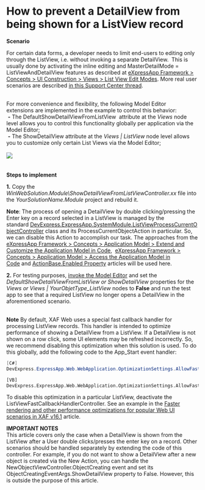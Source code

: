 # How to prevent a DetailView from being shown for a ListView record


<p><strong>Scenario</strong></p>
<p>For certain data forms, a developer needs to limit end-users to editing only through the ListView, i.e. without invoking a separate DetailView.  This is usually done by activating the inline editing and MasterDetailMode = ListViewAndDetailView features as described at <a href="https://documentation.devexpress.com/#eXpressAppFramework/CustomDocument113249">eXpressApp Framework > Concepts > UI Construction > Views > List View Edit Modes</a>. More real user scenarios are described <a href="https://www.devexpress.com/Support/Center/p/S34026">in this Support Center thread</a>.</p>
<p><br />For more convenience and flexibility, the following Model Editor extensions are implemented in the example to control this behavior:<br /> <strong>-</strong> The DefaultShowDetailViewFromListView  attribute at the <em>Views</em> node level allows you to control this functionality globally per application via the Model Editor;<br /> <strong>-</strong> The ShowDetailView attribute at the <em>Views | List</em><em>View</em> node level allows you to customize only certain List Views via the Model Editor;<br /><br /><img src="https://raw.githubusercontent.com/DevExpress-Examples/how-to-prevent-a-detailview-from-being-shown-for-a-listview-record-e622/17.2.7+/media/f4c032a0-35fa-11e5-80bf-00155d62480c.png"><br /><br /><br /><strong>Steps to </strong><strong>implement<br /></strong></p>
<p><strong>1.</strong> Copy the <em>WinWebSolution.Module\ShowDetailViewFromListViewController.xx</em> file into the <em>YourSolutionName.Module</em> project and rebuild it.</p>
<p><strong>Note</strong>: The process of opening a DetailView by double clicking/pressing the Enter key on a record selected in a ListView is managed by the standard <u><a href="http://www.devexpress.com/Help/?document=ExpressApp/clsDevExpressExpressAppSystemModuleListViewProcessCurrentObjectControllertopic.htm">DevExpress.ExpressApp.SystemModule.ListViewProcessCurrentObjectController</a></u> class and its ProcessCurrentObjectAction in particular. So, we can disable this Action to accomplish our task. The approaches from the <a href="https://documentation.devexpress.com/#eXpressAppFramework/CustomDocument113169">eXpressApp Framework > Concepts > Application Model > Extend and Customize the Application Model in Code</a>,  <a href="https://documentation.devexpress.com/#eXpressAppFramework/CustomDocument112810">eXpressApp Framework > Concepts > Application Model > Access the Application Model in Code</a> and <a href="https://documentation.devexpress.com/#eXpressAppFramework/DevExpressExpressAppActionsActionBase_Enabledtopic">ActionBase.Enabled Property</a> articles will be used here.</p>
<p><strong>2.</strong> For testing purposes, <a href="https://documentation.devexpress.com/eXpressAppFramework/CustomDocument113326.aspx">invoke the Model Editor</a> and set the <em>DefaultShowDetailViewFromListView or ShowDetailView</em> properties for the<em> Views or Views | YourObjetType_ListView</em> nodes to <strong>False</strong> and run the test app to see that a required ListView no longer opens a DetailView in the aforementioned scenario.<br /><br />


**Note**
By default, XAF Web uses a special fast callback handler for processing ListView records. This handler is intended to optimize performance of showing a DetailView from a ListView. If a DetailView is not shown on a row click, some UI elements may be refreshed incorrectly. So, we recommend disabling this optimization when this solution is used. To do this globally, add the following code to the App_Start event handler:
  <br/>
  
```csharp
[C#]
DevExpress.ExpressApp.Web.WebApplication.OptimizationSettings.AllowFastProcessListViewRecordActions = false;
```

```vb
[VB]
DevExpress.ExpressApp.Web.WebApplication.OptimizationSettings.AllowFastProcessListViewRecordActions = False
```

To disable this optimization in a particular ListView, deactivate the ListViewFastCallbackHandlerController. See an example in the <a href="https://www.devexpress.com/Support/Center/Question/Details/T386142">Faster rendering and other performance optimizations for popular Web UI scenarios in XAF v16.1</a> article.

<strong>IMPORTANT NOTES</strong><br />This article covers only the case when a DetailView is shown from the ListView after a User double clicks/presses the enter key on a record. Other scenarios should be handled separately by extending the code of this controller. For example, if you do not want to show a DetailView after a new object is created via the New Action, you can handle the NewObjectViewController.ObjectCreating event and set its ObjectCreatingEventArgs.ShowDetailView property to False. However, this is outside the purpose of this article.</p>

<br/>


